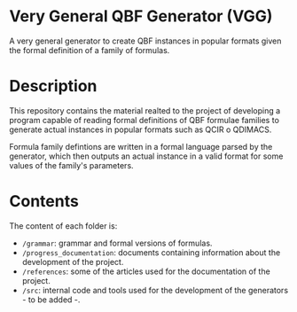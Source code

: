 # Very General QBF Generator (VGG)
A very general generator to create QBF instances in popular formats given the formal definition of a family of formulas.

# Description
This repository contains the material realted to the project of developing a program capable of reading formal definitions of QBF formulae families to generate actual instances in popular formats such as QCIR o QDIMACS.

Formula family defintions are written in a formal language parsed by the generator, which then outputs an actual instance in a valid format for some values of the family's parameters.

# Contents

The content of each folder is:

* `/grammar`: grammar and formal versions of formulas.
* `/progress_documentation`: documents containing information about the development of the project.
* `/references`: some of the articles used for the documentation of the project.
* `/src`: internal code and tools used for the development of the generators - to be added -.
